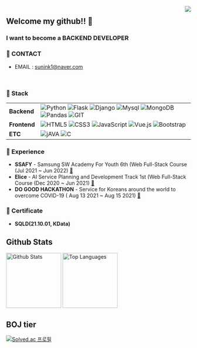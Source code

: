 <div align="right">
  <a href="https://hits.seeyoufarm.com">
    <img src="https://hits.seeyoufarm.com/api/count/incr/badge.svg?url=https%3A%2F%2Fgithub.com%2Finsun-kang&count_bg=%23769CDD&title_bg=%238E8E8E&icon=github.svg&icon_color=%23E7E7E7&title=hits&edge_flat=false" align="right" />
  </a>
</div> 


## Welcome my github!! 👋

### I want to become a **BACKEND DEVELOPER**

### :email: CONTACT
* EMAIL : sunink1@naver.com

<br />

### :wrench: Stack 
|||
|---|---------|
|**Backend**|![Python](https://img.shields.io/badge/-Python-3776AB?&logo=python&logoColor=white) ![Flask](https://img.shields.io/badge/-Flask-000000?&logo=Flask&logoColor=white) ![Django](https://img.shields.io/badge/-Django-092E20?&logo=Django&logoColor=white) ![Mysql](https://img.shields.io/badge/-Mysql-4479A1?&logo=Mysql&logoColor=white) ![MongoDB](https://img.shields.io/badge/-MongoDB-47A248?&logo=MongoDB&logoColor=white) ![Pandas](https://img.shields.io/badge/-Pandas-150458?&logo=Pandas&logoColor=white) ![GIT](https://img.shields.io/badge/-GIT-F05032?&logo=GIT&logoColor=white)
|**Frontend**| ![HTML5](https://img.shields.io/badge/-HTML5-E34F26?&logo=html5&logoColor=white) ![CSS3](https://img.shields.io/badge/-CSS3-1572B6?&logo=css3&logoColor=white) ![JavaScript](https://img.shields.io/badge/-JavaScript-F7DF1E?&logo=JavaScript&logoColor=white) ![Vue.js](https://img.shields.io/badge/-Vue_js-4FC08D?&style=flat-square&logo=Vue.js&logoColor=white) ![Bootstrap](https://img.shields.io/badge/-Bootstrap-7952B3?&logo=Bootstrap&logoColor=white)|
|**ETC**| ![jAVA](https://img.shields.io/badge/-Java-3776AB?&logo=java&logoColor=white) ![C](https://img.shields.io/badge/-C-A8B9CC?&logo=c&logoColor=white)
 
### :running: Experience
- **SSAFY** - Samsung SW Academy For Youth 6th (Web Full-Stack Course (Jul 2021 ~ Jun 2022) [:link:](https://www.ssafy.com/ksp/jsp/swp/swpMain.jsp)
- **Elice** - AI Service Planning and Development Track 1st (Web Full-Stack Course (Dec 2020 ~ Jun 2021) [:link:](https://elicetrack.oopy.io/)
- **DO GOOD HACKATHON** - Service for Koreans around the world to overcome COVID-19 ( Aug 13 2021 ~ Aug 15 2021) [:link:](https://github.com/do-good-morning/do-good-morning)

### 📝 Certificate
- **SQLD(21.10.01, KData)**

## Github Stats


<p align="left">
  <img src="https://github-readme-stats.vercel.app/api?username=insun-kang&show_icons=true&count_private=true&theme=react&hide_border=true&bg_color=0d1017" alt="Github Stats" height="150px" />
  <img src="https://github-readme-stats.vercel.app/api/top-langs/?username=insun-kang&hide_border=true&layout=compact&theme=react&bg_color=0d1017" alt="Top Languages" height="150px" />
</p>

## BOJ tier
[![Solved.ac
프로필](http://mazassumnida.wtf/api/v2/generate_badge?boj=sunink1)](https://solved.ac/sunink1)
